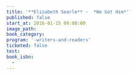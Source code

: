```yaml
---
title: '**Elizabeth Searle** -  *We Got Him*'
published: false
start_at: 2016-01-15 09:00:00
image_path:
book_category:
program: '-writers-and-readers'
ticketed: false
test:
book_isbn:
  -
---
```


